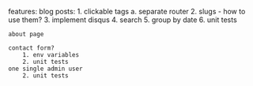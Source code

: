 features:
    blog posts:
        1. clickable tags
            a. separate router
        2. slugs - how to use them?
        3. implement disqus
        4. search
        5. group by date
        6. unit tests

    about page

    contact form?
        1. env variables
        2. unit tests
    one single admin user
        2. unit tests